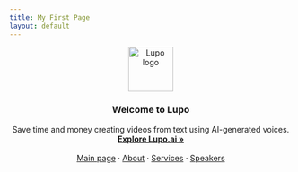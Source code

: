 ```yaml
---
title: My First Page
layout: default
---
```


<p align="center">
  <a href="https://lupo.ai">
    <img src="https://i.ibb.co/FBCnbYZ/wallhaven-83jelj.jpg" alt="Lupo logo" height="80">
  </a>
</p>

<h3 align="center">Welcome to Lupo</h3>

<p align="center">
  Save time and money creating videos from text using AI-generated voices.
  <br>
  <a href="https://lupo.ai"><strong>Explore Lupo.ai »</strong></a>
  <br>
  <br>
  <a href="https://addonsbc.github.io/Lupo-Pages/">Main page</a>
  ·
  <a href="https://addonsbc.github.io/Lupo-Pages/_posts/About">About</a>
  ·
  <a href="https://addonsbc.github.io/Lupo-Pages/_posts/Services">Services</a>
  ·
  <a href="https://addonsbc.github.io/Lupo-Pages/_posts/Speakers">Speakers</a>
</p>
